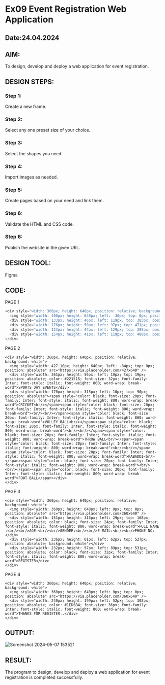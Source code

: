 # Ex09 Event Registration Web Application
## Date:24.04.2024

## AIM:
To design, develop and deploy a web application for event registration.

## DESIGN STEPS:

### Step 1:
Create a new frame.

### Step 2:
Select any one preset size of your choice.

### Step 3:
Select the shapes you need.

### Step 4:
Import images as needed.

### Step 5:
Create pages based on your need and link them.

### Step 6:

Validate the HTML and CSS code.

### Step 6:

Publish the website in the given URL.

## DESIGN TOOL:
Figma

## CODE:
PAGE 1 
```c
<div style="width: 360px; height: 640px; position: relative; background: #C937C3">
  <img style="width: 400px; height: 640px; left: -30px; top: 0px; position: absolute" src="https://via.placeholder.com/400x640" />
  <div style="width: 133px; height: 46px; left: 119px; top: 383px; position: absolute; background: #E61E1E"></div>
  <div style="width: 176px; height: 50px; left: 97px; top: 471px; position: absolute; background: #E50707"></div>
  <div style="width: 123px; height: 44px; left: 129px; top: 385px; position: absolute; color: white; font-size: 32px; font-family: Inter; font-style: italic; font-weight: 800; word-wrap: break-word">LOGIN</div>
  <div style="width: 154px; height: 41px; left: 119px; top: 480px; position: absolute; color: white; font-size: 24px; font-family: Inter; font-style: italic; font-weight: 800; word-wrap: break-word">REGISTER</div>
</div>
```
PAGE 2
```
<div style="width: 360px; height: 640px; position: relative; background: white">
  <img style="width: 427.10px; height: 640px; left: -34px; top: 0px; position: absolute" src="https://via.placeholder.com/427x640" />
  <div style="width: 361px; height: 56px; left: 10px; top: 19px; position: absolute; color: #221515; font-size: 32px; font-family: Inter; font-style: italic; font-weight: 800; word-wrap: break-word">SPORTS DAY EVENTS</div>
  <div style="width: 170px; height: 315px; left: 10px; top: 90px; position: absolute"><span style="color: black; font-size: 20px; font-family: Inter; font-style: italic; font-weight: 800; word-wrap: break-word">CRICKET<br/></span><span style="color: black; font-size: 20px; font-family: Inter; font-style: italic; font-weight: 800; word-wrap: break-word"><br/><br/></span><span style="color: black; font-size: 20px; font-family: Inter; font-style: italic; font-weight: 800; word-wrap: break-word">VOLLEY BALL<br/></span><span style="color: black; font-size: 20px; font-family: Inter; font-style: italic; font-weight: 800; word-wrap: break-word"><br/><br/></span><span style="color: black; font-size: 20px; font-family: Inter; font-style: italic; font-weight: 800; word-wrap: break-word">THROW BALL<br/></span><span style="color: black; font-size: 20px; font-family: Inter; font-style: italic; font-weight: 800; word-wrap: break-word"><br/><br/></span><span style="color: black; font-size: 20px; font-family: Inter; font-style: italic; font-weight: 800; word-wrap: break-word">KABADDI<br/></span><span style="color: black; font-size: 20px; font-family: Inter; font-style: italic; font-weight: 800; word-wrap: break-word"><br/><br/></span><span style="color: black; font-size: 20px; font-family: Inter; font-style: italic; font-weight: 800; word-wrap: break-word">FOOT BALL</span></div>
</div>
```
PAGE 3
```
<div style="width: 360px; height: 640px; position: relative; background: white">
  <img style="width: 360px; height: 640px; left: 0px; top: 0px; position: absolute" src="https://via.placeholder.com/360x640" />
  <div style="width: 151px; height: 316px; left: 29px; top: 168px; position: absolute; color: black; font-size: 24px; font-family: Inter; font-style: italic; font-weight: 800; word-wrap: break-word">FULL NAME :<br/><br/>AGE:<br/><br/>GENDER:<br/><br/>E MAIL:<br/><br/>PHONE NO:</div>
  <div style="width: 236px; height: 61px; left: 62px; top: 527px; position: absolute; background: white"></div>
  <div style="width: 232px; height: 57px; left: 89px; top: 531px; position: absolute; color: black; font-size: 32px; font-family: Inter; font-style: italic; font-weight: 800; word-wrap: break-word">REGISTER</div>
</div>
```
PAGE 4
```
<div style="width: 360px; height: 640px; position: relative; background: white">
  <img style="width: 360px; height: 640px; left: 0px; top: 0px; position: absolute" src="https://via.placeholder.com/360x640" />
  <div style="width: 240px; height: 199px; left: 52px; top: 303px; position: absolute; color: #1ED6B4; font-size: 36px; font-family: Inter; font-style: italic; font-weight: 800; word-wrap: break-word">THANKS FOR REGISTER..</div>
</div>
```


## OUTPUT:
![Screenshot 2024-05-07 153521](https://github.com/MUKESHKUMARJP1725/Figma/assets/149852773/dc9a4706-9fc9-4e4c-a8e7-3a44fe1033d6)


## RESULT:
The program to design, develop and deploy a web application for event registration is completed successfully.
